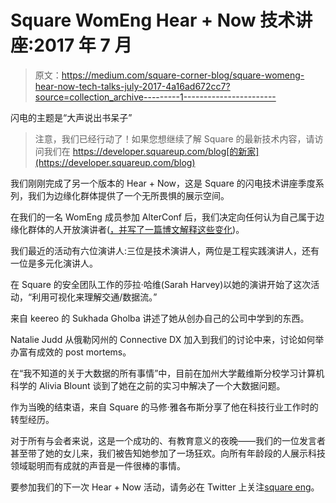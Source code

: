 # Square WomEng Hear + Now 技术讲座:2017 年 7 月

> 原文：<https://medium.com/square-corner-blog/square-womeng-hear-now-tech-talks-july-2017-4a16ad672cc7?source=collection_archive---------1----------------------->

闪电的主题是“大声说出书呆子”

> 注意，我们已经行动了！如果您想继续了解 Square 的最新技术内容，请访问我们在 https://developer.squareup.com/blog[的新家](https://developer.squareup.com/blog)

我们刚刚完成了另一个版本的 Hear + Now，这是 Square 的闪电技术讲座季度系列，我们为边缘化群体提供了一个无所畏惧的展示空间。

在我们的一名 WomEng 成员参加 AlterConf 后，我们决定向任何认为自己属于边缘化群体的人开放演讲者([，并写了一篇博文解释这些变化](/square-corner-blog/inclusion-up-and-to-the-right-how-were-improving-hear-now-tech-talks-4e653c8056b1))。

我们最近的活动有六位演讲人:三位是技术演讲人，两位是工程实践演讲人，还有一位是多元化演讲人。

在 Square 的安全团队工作的莎拉·哈维(Sarah Harvey)以她的演讲开始了这次活动，“利用可视化来理解交通/数据流。”

来自 keereo 的 Sukhada Gholba 讲述了她从创办自己的公司中学到的东西。

Natalie Judd 从俄勒冈州的 Connective DX 加入到我们的讨论中来，讨论如何举办富有成效的 post mortems。

在“我不知道的关于大数据的所有事情”中，目前在加州大学戴维斯分校学习计算机科学的 Alivia Blount 谈到了她在之前的实习中解决了一个大数据问题。

作为当晚的结束语，来自 Square 的马修·雅各布斯分享了他在科技行业工作时的转型经历。

对于所有与会者来说，这是一个成功的、有教育意义的夜晚——我们的一位发言者甚至带了她的女儿来，我们被告知她参加了一场狂欢。向所有年龄段的人展示科技领域聪明而有成就的声音是一件很棒的事情。

要参加我们的下一次 Hear + Now 活动，请务必在 Twitter 上关注[square eng](http://twitter.com/squareeng)。